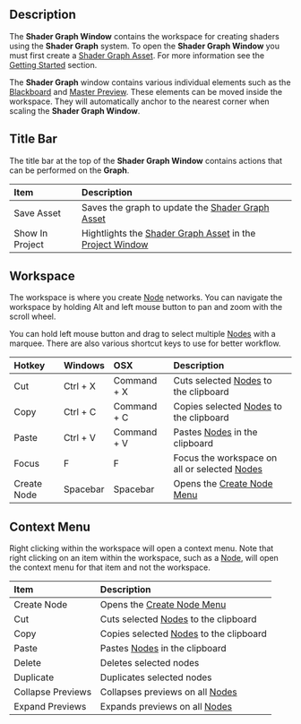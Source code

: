 ## Description

The **Shader Graph Window** contains the workspace for creating shaders using the **Shader Graph** system. To open the **Shader Graph Window** you must first create a [Shader Graph Asset](https://github.com/Unity-Technologies/ShaderGraph/wiki/Home). For more information see the [Getting Started](https://github.com/Unity-Technologies/ShaderGraph/wiki/Getting-Started) section.

The **Shader Graph** window contains various individual elements such as the [Blackboard](https://github.com/Unity-Technologies/ShaderGraph/wiki/Blackboard) and [Master Preview](https://github.com/Unity-Technologies/ShaderGraph/wiki/Master-Preview). These elements can be moved inside the workspace. They will automatically anchor to the nearest corner when scaling the **Shader Graph Window**.

## Title Bar

The title bar at the top of the **Shader Graph Window** contains actions that can be performed on the **Graph**.

| Item        | Description |
|:------------|:------------|
| Save Asset | Saves the graph to update the [Shader Graph Asset](https://github.com/Unity-Technologies/ShaderGraph/wiki/Home) |
| Show In Project | Hightlights the [Shader Graph Asset](https://github.com/Unity-Technologies/ShaderGraph/wiki/Home) in the [Project Window](https://docs.unity3d.com/Manual/ProjectView.html) |

## Workspace

The workspace is where you create [Node](https://github.com/Unity-Technologies/ShaderGraph/wiki/Node) networks. 
You can navigate the workspace by holding Alt and left mouse button to pan and zoom with the scroll wheel.

You can hold left mouse button and drag to select multiple [Nodes](https://github.com/Unity-Technologies/ShaderGraph/wiki/Node) with a marquee. There are also various shortcut keys to use for better workflow.

| Hotkey      | Windows     | OSX         | Description |
|:------------|:------------|:------------|:------------|
| Cut | Ctrl + X | Command + X | Cuts selected [Nodes](https://github.com/Unity-Technologies/ShaderGraph/wiki/Node) to the clipboard
| Copy | Ctrl + C | Command + C | Copies selected [Nodes](https://github.com/Unity-Technologies/ShaderGraph/wiki/Node) to the clipboard
| Paste | Ctrl + V | Command + V | Pastes [Nodes](https://github.com/Unity-Technologies/ShaderGraph/wiki/Node) in the clipboard
| Focus | F | F | Focus the workspace on all or selected [Nodes](https://github.com/Unity-Technologies/ShaderGraph/wiki/Node)
| Create Node | Spacebar | Spacebar | Opens the [Create Node Menu](https://github.com/Unity-Technologies/ShaderGraph/wiki/Create-Node-Menu)

## Context Menu

Right clicking within the workspace will open a context menu. Note that right clicking on an item within the workspace, such as a [Node](https://github.com/Unity-Technologies/ShaderGraph/wiki/Node), will open the context menu for that item and not the workspace.

| Item        | Description |
|:------------|:------------|
| Create Node | Opens the [Create Node Menu](https://github.com/Unity-Technologies/ShaderGraph/wiki/Create-Node-Menu) |
| Cut | Cuts selected [Nodes](https://github.com/Unity-Technologies/ShaderGraph/wiki/Node) to the clipboard |
| Copy | Copies selected [Nodes](https://github.com/Unity-Technologies/ShaderGraph/wiki/Node) to the clipboard |
| Paste | Pastes [Nodes](https://github.com/Unity-Technologies/ShaderGraph/wiki/Node) in the clipboard |
| Delete | Deletes selected nodes |
| Duplicate | Duplicates selected nodes |
| Collapse Previews | Collapses previews on all [Nodes](https://github.com/Unity-Technologies/ShaderGraph/wiki/Node) |
| Expand Previews | Expands previews on all [Nodes](https://github.com/Unity-Technologies/ShaderGraph/wiki/Node) |